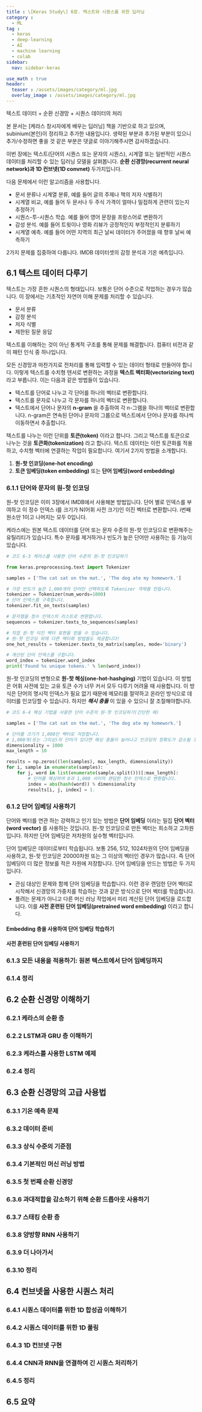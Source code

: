 ```yaml
---
title : \[Keras Study\] 6장. 텍스트와 시퀀스를 위한 딥러닝
category :
  - ML
tag :
  - keras
  - deep-learning
  - AI
  - machine learning
  - colab
sidebar:
  nav: sidebar-keras

use_math : true
header:
  teaser : /assets/images/category/ml.jpg
  overlay_image : /assets/images/category/ml.jpg
---
```


텍스트 데이터 + 순환 신경망 + 시퀀스 데이터의 처리

본 문서는 [케라스 창시자에게 배우는 딥러닝] 책을 기반으로 하고 있으며, subinium(본인)이 정리하고 추가한 내용입니다. 생략된 부분과 추가된 부분이 있으니 추가/수정하면 좋을 것 같은 부분은 댓글로 이야기해주시면 감사하겠습니다.

이번 장에는 텍스트(단어의 시퀀스 또는 문자의 시퀀스), 시계열 또는 일반적인 시퀀스 데이터를 처리할 수 있는 딥러닝 모델을 살펴봅니다. **순환 신경망(recurrent neural network)과 1D 컨브넷(1D convnet)** 두가지입니다.

다음 문제에서 이런 알고리즘을 사용합니다.

- 문서 분류나 시계열 분류, 예를 들어 글의 주제나 책의 저자 식별하기
- 시계열 비교, 예를 들어 두 문서나 두 주식 가격이 얼마나 밀접하게 관련이 있는지 추정하기
- 시퀀스-투-시퀀스 학습. 예를 들어 영어 문장을 프랑스어로 변환하기
- 감성 분석. 예를 들어 트윗이나 영화 리뷰가 긍정적인지 부정적인지 분류하기
- 시계열 예측. 예를 들어 어떤 지역의 최근 날씨 데이터가 주어졌을 때 향후 날씨 예측하기

2가지 문제를 집중하여 다룹니다. IMDB 데이터셋의 감정 분석과 기온 예측입니다.

## 6.1 텍스트 데이터 다루기

텍스트는 가장 흔한 시퀀스의 형태입니다. 보통은 단어 수준으로 작업하는 경우가 많습니다.
이 장에서는 기초적인 자연어 이해 문제를 처리할 수 있습니다.

- 문서 분류
- 감정 분석
- 저자 식별
- 제한된 질문 응답

텍스트를 이해하는 것이 아닌 통계적 구조를 통해 문제를 해결합니다. 컴퓨터 비전과 같이 패턴 인식 중 하나입니다.

모든 신경망과 마찬가지로 전처리를 통해 입력할 수 있는 데이터 형태로 만들어야 합니다. 이렇게 텍스트를 수치형 텐서로 변환하는 과정을 **텍스트 벡터화(vectorizing text)** 라고 부릅니다. 이는 다음과 같은 방법들이 있습니다.

- 텍스트를 단어로 나누고 각 단어를 하나의 벡터로 변환합니다.
- 텍스트를 문자로 나누고 각 문자를 하나의 벡터로 변환합니다.
- 텍스트에서 단어나 문자의 **n-gram** 을 추출하여 각 n-그램을 하나의 벡터로  변환합니다. n-gram은 연속된 단어나 문자의 그룹으로 텍스트에서 단어나 문자를 하나씩 이동하면서 추출합니다.

텍스트를 나누는 이런 단위를 **토큰(token)** 이라고 합니다. 그리고 텍스트를 토큰으로 나누는 것을 **토큰화(tokenization)** 라고 합니다. 텍스트 데이터는 이런 토큰화를 적용하고, 수치형 벡터에 연결하는 작업이 필요합니다. 여기서 2가지 방법을 소개합니다.

1. **원-핫 인코딩(one-hot encoding)**
2. **토큰 임베딩(token embedding)** 또는 **단어 임베딩(word embedding)**

### 6.1.1 단어와 문자의 원-핫 인코딩

원-핫 인코딩은 이미 3장에서 IMDB에서 사용해본 방법입니다.
단어 별로 인덱스를 부여하고 이 정수 인덱스 i를 크기가 N(어휘 사전 크기)인 이진 벡터로 변환합니다. i번째 원소만 1이고 나머지는 모두 0입니다.

케라스에는 원본 텍스트 데이터를 단어 또는 문자 수준의 원-핫 인코딩으로 변환해주는 유틸리티가 있습니다. 특수 문자를 제거하거나 빈도가 높은 단어만 사용하는 등 기능이 있습니다.

```python
# 코드 6-3 케라스를 사용한 단어 수준의 원-핫 인코딩하기

from keras.preprocessing.text import Tokenizer

samples = ['The cat sat on the mat.', 'The dog ate my homework.']

# 가장 빈도가 높은 1,000개의 단어만 선택하도록 Tokenizer 객체를 만듭니다.
tokenizer = Tokenizer(num_words=1000)
# 단어 인덱스를 구축합니다.
tokenizer.fit_on_texts(samples)

# 문자열을 정수 인덱스의 리스트로 변환합니다.
sequences = tokenizer.texts_to_sequences(samples)

# 직접 원-핫 이진 벡터 표현을 얻을 수 있습니다.
# 원-핫 인코딩 외에 다른 벡터화 방법들도 제공합니다!
one_hot_results = tokenizer.texts_to_matrix(samples, mode='binary')

# 계산된 단어 인덱스를 구합니다.
word_index = tokenizer.word_index
print('Found %s unique tokens.' % len(word_index))
```

원-핫 인코딩의 변형으로 **원-핫 해싱(one-hot-hashging)** 기법이 있습니다.
이 방법은 어휘 사전에 있는 고유 토큰 수가 너무 커서 모두 다루기 어려울 때 사용합니다. 이 방식은 단어의 명시적 인덱스가 필요 없기 때문에 메모리를 절약하고 온라인 방식으로 데이터를 인코딩할 수 있습니다. 하지만 ***해시 충돌*** 이 있을 수 있으니 잘 조절해야합니다.

``` python
# 코드 6-4 해싱 기법을 사용한 단어 수준의 원-핫 인코딩하기(간단한 예)

samples = ['The cat sat on the mat.', 'The dog ate my homework.']

# 단어를 크기가 1,000인 벡터로 저장합니다.
# 1,000개(또는 그이상)의 단어가 있다면 해싱 충돌이 늘어나고 인코딩의 정확도가 감소될 것입니다
dimensionality = 1000
max_length = 10

results = np.zeros((len(samples), max_length, dimensionality))
for i, sample in enumerate(samples):
    for j, word in list(enumerate(sample.split()))[:max_length]:
        # 단어를 해싱하여 0과 1,000 사이의 랜덤한 정수 인덱스로 변환합니다.
        index = abs(hash(word)) % dimensionality
        results[i, j, index] = 1.
```

### 6.1.2 단어 임베딩 사용하기

단어와 벡터를 연관 하는 강력하고 인기 있는 방법은 **단어 임베딩** 이라는 밀집 **단어 벡터(word vector)** 를 사용하는 것입니다. 원-핫 인코딩으로 만든 벡터는 희소하고 고차원입니다. 하지만 단어 임베딩은 저차원의 실수형 벡터입니다.

단어 임베딩은 데이터로부터 학습됩니다. 보통 256, 512, 1024차원의 단어 임베딩을 사용하고, 원-핫 인코딩은 20000차원 또는 그 이상의 벡터인 경우가 많습니다. 즉 단어 임베딩이 더 많은 정보를 적은 자원에 저장합니다. 단어 임베딩을 만드는 방법은 두 가지입니다.

- 관심 대상인 문제와 함께 단어 임베딩을 학습합니다. 이런 경우 랜덤한 단어 벡터로 시작해서 신경망의 가중치를 학습하는 것과 같은 방식으로 단어 벡터를 학습합니다.
- 풀려는 문제가 아니고 다른 머신 러닝 작업에서 미리 계산된 단어 임베딩을 로드합니다. 이를 **사전 훈련된 단어 임베딩(pretrained word embedding)** 이라고 합니다.

#### Embedding 층을 사용하여 단어 임베딩 학습하기

#### 사전 훈련된 단어 임베딩 사용하기


### 6.1.3 모든 내용을 적용하기: 원본 텍스트에서 단어 임베딩까지

### 6.1.4 정리


## 6.2 순환 신경망 이해하기

### 6.2.1 케라스의 순환 층

### 6.2.2 LSTM과 GRU 층 이해하기

### 6.2.3 케라스를 사용한 LSTM 예제

### 6.2.4 정리

## 6.3 순환 신경망의 고급 사용법

### 6.3.1 기온 예측 문제

### 6.3.2 데이터 준비

### 6.3.3 상식 수준의 기준점

### 6.3.4 기본적인 머신 러닝 방법

### 6.3.5 첫 번째 순환 신경망

### 6.3.6 과대적합을 감소하기 위해 순환 드롭아웃 사용하기

### 6.3.7 스태킹 순환 층

### 6.3.8 양방향 RNN 사용하기

### 6.3.9 더 나아가서

### 6.3.10 정리

## 6.4 컨브넷을 사용한 시퀀스 처리

### 6.4.1 시퀀스 데이터를 위한 1D 합성곱 이해하기

### 6.4.2 시퀀스 데이터를 위한 1D 풀링

### 6.4.3 1D 컨브넷 구현

### 6.4.4 CNN과 RNN을 연결하여 긴 시퀀스 처리하기

### 6.4.5 정리

## 6.5 요약
